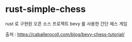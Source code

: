# rust-simple-chess

rust 로 구현된 오픈 소스 프로젝트 bevy 를 사용한 간단 체스 게임

출처 : https://caballerocoll.com/blog/bevy-chess-tutorial/